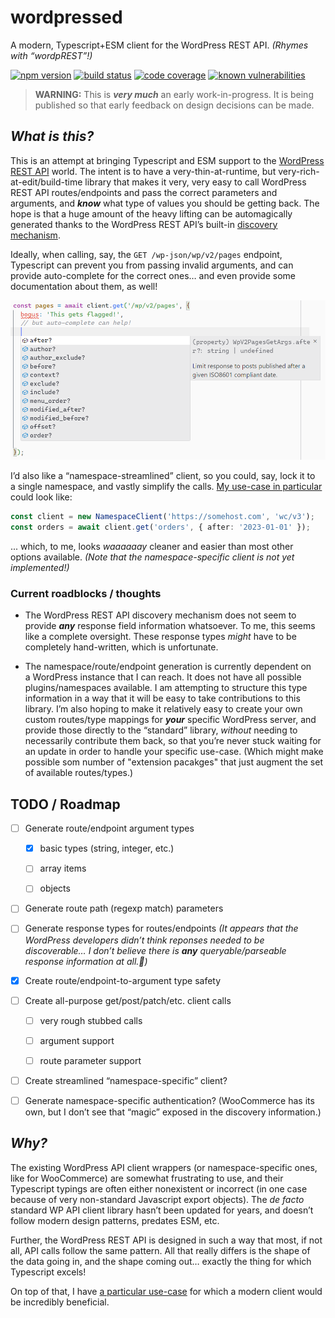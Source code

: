 # wordpressed

A modern, Typescript+ESM client for the WordPress REST API. _(Rhymes with “wordpREST”!)_

[![npm version](https://img.shields.io/npm/v/wordpressed.svg?logo=npm)](https://www.npmjs.com/package/wordpressed)
[![build status](https://img.shields.io/github/actions/workflow/status/JaredReisinger/wordpressed/build.yml?branch=alpha&logo=github)](https://github.com/JaredReisinger/wordpressed/actions?query=workflow%3Abuild+branch%3Aalpha)
[![code coverage](https://codecov.io/github/JaredReisinger/wordpressed/branch/alpha/graph/badge.svg?token=E3A3UAPD25)](https://codecov.io/github/JaredReisinger/wordpressed)
[![known vulnerabilities](https://snyk.io/test/github/JaredReisinger/wordpressed/alpha/badge.svg)](https://snyk.io/test/github/JaredReisinger/wordpressed/alpha)

> **WARNING:** This is _**very much**_ an early work-in-progress. It is being published so that early feedback on design decisions can be made.

## _What is this?_

This is an attempt at bringing Typescript and ESM support to the [WordPress REST API](https://developer.wordpress.org/rest-api/) world. The intent is to have a very-thin-at-runtime, but very-rich-at-edit/build-time library that makes it very, very easy to call WordPress REST API routes/endpoints and pass the correct parameters and arguments, and _**know**_ what type of values you should be getting back. The hope is that a huge amount of the heavy lifting can be automagically generated thanks to the WordPress REST API’s built-in [discovery mechanism](https://developer.wordpress.org/rest-api/using-the-rest-api/discovery/).

Ideally, when calling, say, the `GET /wp-json/wp/v2/pages` endpoint, Typescript can prevent you from passing invalid arguments, and can provide auto-complete for the correct ones… and even provide some documentation about them, as well!

![example usage](./docs/wordpressed-example.png)

I’d also like a “namespace-streamlined” client, so you could, say, lock it to a single namespace, and vastly simplify the calls. [My use-case in particular](https://www.npmjs.com/package/order-fetcher) could look like:

```ts
const client = new NamespaceClient('https://somehost.com', 'wc/v3');
const orders = await client.get('orders', { after: '2023-01-01' });
```

... which, to me, looks _waaaaaay_ cleaner and easier than most other options available. _(Note that the namespace-specific client is not yet implemented!)_

### Current roadblocks / thoughts

- The WordPress REST API discovery mechanism does not seem to provide _**any**_ response field information whatsoever. To me, this seems like a complete oversight. These response types _might_ have to be completely hand-written, which is unfortunate.

- The namespace/route/endpoint generation is currently dependent on a WordPress instance that I can reach. It does not have all possible plugins/namespaces available. I am attempting to structure this type information in a way that it will be easy to take contributions to this library. I’m also hoping to make it relatively easy to create your own custom routes/type mappings for _**your**_ specific WordPress server, and provide those directly to the “standard” library, _without_ needing to necessarily contribute them back, so that you’re never stuck waiting for an update in order to handle your specific use-case. (Which might make possible som number of "extension pacakges" that just augment the set of available routes/types.)

## TODO / Roadmap

- [ ] Generate route/endpoint argument types

  - [x] basic types (string, integer, etc.)

  - [ ] array items

  - [ ] objects

- [ ] Generate route path (regexp match) parameters

- [ ] Generate response types for routes/endpoints _(It appears that the WordPress developers didn’t think reponses needed to be discoverable… I don’t believe there is **any** queryable/parseable response information at all.:facepalm:)_

- [x] Create route/endpoint-to-argument type safety

- [ ] Create all-purpose get/post/patch/etc. client calls

  - [ ] very rough stubbed calls

  - [ ] argument support

  - [ ] route parameter support

- [ ] Create streamlined “namespace-specific” client?

- [ ] Generate namespace-specific authentication? (WooCommerce has its own, but I don’t see that “magic” exposed in the discovery information.)

## _Why?_

The existing WordPress API client wrappers (or namespace-specific ones, like for WooCommerce) are somewhat frustrating to use, and their Typescript typings are often either nonexistent or incorrect (in one case because of very non-standard Javascript export objects). The _de facto_ standard WP API client library hasn’t been updated for years, and doesn’t follow modern design patterns, predates ESM, etc.

Further, the WordPress REST API is designed in such a way that most, if not all, API calls follow the same pattern. All that really differs is the shape of the data going in, and the shape coming out… exactly the thing for which Typescript excels!

On top of that, I have [a particular use-case](https://www.npmjs.com/package/order-fetcher) for which a modern client would be incredibly beneficial.
